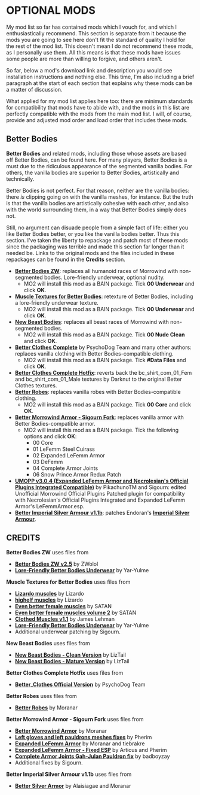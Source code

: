 # OPTIONAL MODS

My mod list so far has contained mods which I vouch for, and which I enthusiastically recommend. This section is separate from it because the mods you are going to see here don't fit the standard of quality I hold for the rest of the mod list. This doesn't mean I do not recommend these mods, as I personally use them. All this means is that these mods have issues some people are more than willing to forgive, and others aren't.

So far, below a mod's download link and description you would see installation instructions and nothing else. This time, I'm also including a brief paragraph at the start of each section that explains why these mods can be a matter of discussion.

What applied for my mod list applies here too: there are minimum standards for compatibility that mods have to abide with, and the mods in this list are perfectly compatible with the mods from the main mod list. I will, of course, provide and adjusted mod order and load order that includes these mods.

## Better Bodies

**Better Bodies** and related mods, including those whose assets are based off Better Bodies, can be found here. For many players, Better Bodies is a must due to the ridiculous appearance of the segmented vanilla bodies. For others, the vanilla bodies are superior to Better Bodies, artistically and technically.

Better Bodies is not perfect. For that reason, neither are the vanilla bodies: there *is* clipping going on with the vanilla meshes, for instance. But the truth is that the vanilla bodies are artistically cohesive with each other, and also with the world surrounding them, in a way that Better Bodies simply does not.

Still, no argument can disuade people from a simple fact of life: either you like Better Bodies better, or you like the vanilla bodies better. Thus this section. I've taken the liberty to repackage and patch most of these mods since the packaging was terrible and made this section far longer than it needed be. Links to the original mods and the files included in these repackages can be found in the **Credits** section.

- [**Better Bodies ZW**](https://www.mediafire.com/file/3qmhfiqmq5o4go0/Better_Bodies_ZW_v2.5.zip/file): replaces all humanoid races of Morrowind with non-segmented bodies. Lore-friendly underwear, optional nudity.
  - MO2 will install this mod as a BAIN package. Tick **00 Underwear** and click **OK**.
- [**Muscle Textures for Better Bodies**](http://www.mediafire.com/file/jj387w83qeyzu8l/Muscle_Textures_for_Better_Bodies.zip/file): retexture of Better Bodies, including a lore-friendly underwear texture.
  - MO2 will install this mod as a BAIN package. Tick **00 Underwear** and click **OK**.
- [**New Beast Bodies**](https://www.mediafire.com/file/o5xir56zayxcxh4/LizTail%27s_New_Beast_Bodies_v3.3.zip/file): replaces all beast races of Morrowind with non-segmented bodies.
  - MO2 will install this mod as a BAIN package. Tick **00 Nude Clean** and click **OK**.
- [**Better Clothes Complete**](https://www.nexusmods.com/morrowind/mods/47549) by PsychoDog Team and many other authors: replaces vanilla clothing with Better Bodies-compatible clothing.
  - MO2 will install this mod as a BAIN package. Tick **#Data Files** and click **OK**.
- [**Better Clothes Complete Hotfix**](https://www.mediafire.com/file/gzfb79jg32z3b07/Better_Clothes_Complete_Hotfix.zip/file): reverts back the bc_shirt_com_01_Fem and bc_shirt_com_01_Male textures by Darknut to the original Better Clothes textures.
- [**Better Robes**](https://www.mediafire.com/file/jwyomn9v7vozgwu/Better_Robes_v0.31.zip/file): replaces vanilla robes with Better Bodies-compatible clothing.
  - MO2 will install this mod as a BAIN package. Tick **00 Core** and click **OK**.
- [**Better Morrowind Armor - Sigourn Fork**](https://www.mediafire.com/file/wt93ig3ia12y279/Better_Morrowind_Armor_-_Sigourn_Fork_v1.0.zip/file): replaces vanilla armor with Better Bodies-compatible armor.
  - MO2 will install this mod as a BAIN package. Tick the following options and click **OK**:
    - 00 Core
    - 01 LeFemm Steel Cuirass
    - 02 Expanded LeFemm Armor
    - 03 DeFemm
    - 04 Complete Armor Joints
    - 06 Snow Prince Armor Redux Patch
- [**UMOPP v3.0.4 (Expanded LeFemm Armor and Necrolesian's Official Plugins Integrated Compatible)**](https://www.mediafire.com/file/xw4sped7qdzby4z/UMOPP_v3.0.4_%28Expanded_LeFemm_Armor_and_Necrolesian%27s_Official_Plugins_Integrated_Compatible%29.zip/file) by PikachunoTM and Sigourn: edited Unofficial Morrowind Official Plugins Patched plugin for compatibility with Necrolesian's Official Plugins Integrated and Expanded LeFemm Armor's LeFemmArmor.esp.
- [**Better Imperial Silver Armour v1.1b**](http://www.mediafire.com/file/crw60qirzcqrjpe/Better_Imperial_Silver_Armour_v1.1b.zip/file): patches Endoran's [**Imperial Silver Armour**](https://www.nexusmods.com/morrowind/mods/47751).

## CREDITS

**Better Bodies ZW** uses files from
- [**Better Bodies ZW v2.5**](https://www.nexusmods.com/morrowind/mods/42395) by ZWolol
- [**Lore-Friendly Better Bodies Underwear**](https://www.nexusmods.com/morrowind/mods/43065/) by Yar-Yulme

**Muscle Textures for Better Bodies** uses files from
- [**Lizardo muscles**](http://mw.modhistory.com/download-42-1491) by Lizardo
- [**highelf muscles**](http://mw.modhistory.com/download-42-1432) by Lizardo
- [**Even better female muscles**](http://mw.modhistory.com/download-42-818) by SATAN
- [**Even better female muscles volume 2**](http://mw.modhistory.com/download-42-810) by SATAN
- [**Clothed Muscles v1.1**](http://mw.modhistory.com/download-42-977) by James Lehman
- [**Lore-Friendly Better Bodies Underwear**](https://www.nexusmods.com/morrowind/mods/43065/) by Yar-Yulme
- Additional underwear patching by Sigourn.

**New Beast Bodies** uses files from

- [**New Beast Bodies - Clean Version**](http://mw.modhistory.com/download-10-10928) by LizTail
- [**New Beast Bodies - Mature Version**](http://mw.modhistory.com/download-10-11364) by LizTail

**Better Clothes Complete Hotfix** uses files from
- [**Better_Clothes Official Version**](https://www.nexusmods.com/morrowind/mods/42262?) by PsychoDog Team

**Better Robes** uses files from
- [**Better Robes**](https://www.nexusmods.com/morrowind/mods/42773/) by Moranar

**Better Morrowind Armor - Sigourn Fork** uses files from
- [**Better Morrowind Armor**](https://www.nexusmods.com/morrowind/mods/42509) by Moranar
- [**Left gloves and left pauldrons meshes fixes**](https://www.dropbox.com/s/nvmaylqbu1t2n99/Better%20Morrowind%20Armor%20-%20fixed%20left%20gloves-pauldrons.7z) by Pherim
- [**Expanded LeFemm Armor**](https://www.nexusmods.com/morrowind/mods/42560) by Moranar and tiebrakre
- [**Expanded LeFemm Armor - Fixed ESP**](https://www.nexusmods.com/morrowind/mods/46372) by Articus and Pherim
- [**Complete Armor Joints Gah-Julan Pauldron fix**](https://drive.google.com/file/d/1ig1KRiK7GxtDn_MDzrmV1Li-LEnAP3cx/view) by badboyzay
- Additional fixes by Sigourn.

**Better Imperial Silver Armour v1.1b** uses files from
- [**Better Silver Armor**](https://www.nexusmods.com/morrowind/mods/42535/) by Alaisiagae and Moranar
